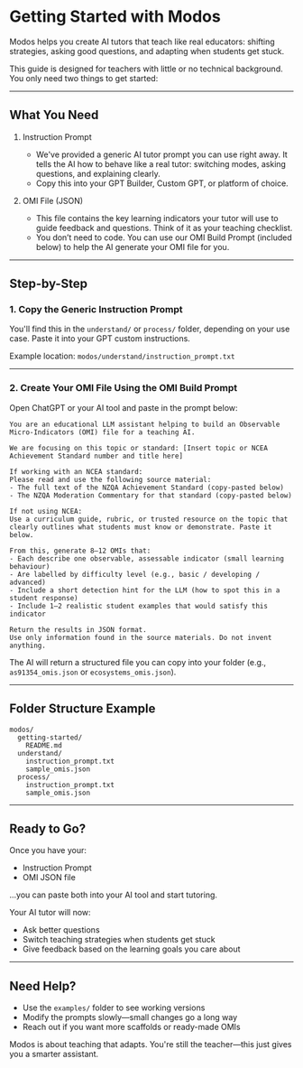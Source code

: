 # Getting Started with Modos

Modos helps you create AI tutors that teach like real educators: shifting strategies, asking good questions, and adapting when students get stuck.

This guide is designed for teachers with little or no technical background.
You only need two things to get started:

---

## What You Need

1. Instruction Prompt  
   - We've provided a generic AI tutor prompt you can use right away. It tells the AI how to behave like a real tutor: switching modes, asking questions, and explaining clearly.  
   - Copy this into your GPT Builder, Custom GPT, or platform of choice.

2. OMI File (JSON)  
   - This file contains the key learning indicators your tutor will use to guide feedback and questions. Think of it as your teaching checklist.  
   - You don’t need to code. You can use our OMI Build Prompt (included below) to help the AI generate your OMI file for you.

---

## Step-by-Step

### 1. Copy the Generic Instruction Prompt  
You'll find this in the `understand/` or `process/` folder, depending on your use case. Paste it into your GPT custom instructions.

Example location: `modos/understand/instruction_prompt.txt`

---

### 2. Create Your OMI File Using the OMI Build Prompt  
Open ChatGPT or your AI tool and paste in the prompt below:

```
You are an educational LLM assistant helping to build an Observable Micro-Indicators (OMI) file for a teaching AI.

We are focusing on this topic or standard: [Insert topic or NCEA Achievement Standard number and title here]

If working with an NCEA standard:
Please read and use the following source material:
- The full text of the NZQA Achievement Standard (copy-pasted below)
- The NZQA Moderation Commentary for that standard (copy-pasted below)

If not using NCEA:
Use a curriculum guide, rubric, or trusted resource on the topic that clearly outlines what students must know or demonstrate. Paste it below.

From this, generate 8–12 OMIs that:
- Each describe one observable, assessable indicator (small learning behaviour)
- Are labelled by difficulty level (e.g., basic / developing / advanced)
- Include a short detection hint for the LLM (how to spot this in a student response)
- Include 1–2 realistic student examples that would satisfy this indicator

Return the results in JSON format.
Use only information found in the source materials. Do not invent anything.
```

The AI will return a structured file you can copy into your folder (e.g., `as91354_omis.json` or `ecosystems_omis.json`).

---

## Folder Structure Example
```
modos/
  getting-started/
    README.md
  understand/
    instruction_prompt.txt
    sample_omis.json
  process/
    instruction_prompt.txt
    sample_omis.json
```

---

## Ready to Go?  
Once you have your:
- Instruction Prompt  
- OMI JSON file  

...you can paste both into your AI tool and start tutoring.

Your AI tutor will now:
- Ask better questions  
- Switch teaching strategies when students get stuck  
- Give feedback based on the learning goals you care about

---

## Need Help?
- Use the `examples/` folder to see working versions  
- Modify the prompts slowly—small changes go a long way  
- Reach out if you want more scaffolds or ready-made OMIs

Modos is about teaching that adapts. You're still the teacher—this just gives you a smarter assistant.
